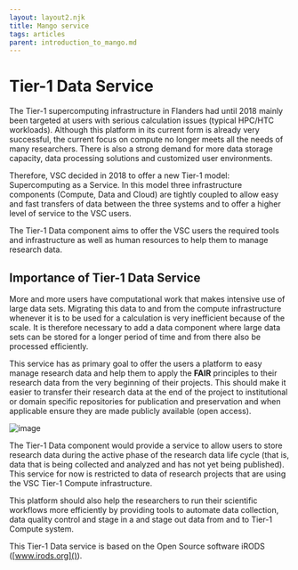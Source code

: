 ```yaml
---
layout: layout2.njk
title: Mango service
tags: articles
parent: introduction_to_mango.md
---
```

# Tier-1 Data Service

The Tier-1 supercomputing infrastructure in Flanders had until 2018
mainly been targeted at users with serious calculation issues (typical
HPC/HTC workloads). Although this platform in its current form is
already very successful, the current focus on compute no longer meets
all the needs of many researchers. There is also a strong demand for
more data storage capacity, data processing solutions and customized
user environments.

Therefore, VSC decided in 2018 to offer a new Tier-1 model:
Supercomputing as a Service. In this model three infrastructure
components (Compute, Data and Cloud) are tightly coupled to allow easy
and fast transfers of data between the three systems and to offer a
higher level of service to the VSC users.

The Tier-1 Data component aims to offer the VSC users the required tools
and infrastructure as well as human resources to help them to manage
research data.

## Importance of Tier-1 Data Service

More and more users have computational work that makes intensive use of
large data sets. Migrating this data to and from the compute
infrastructure whenever it is to be used for a calculation is very
inefficient because of the scale. It is therefore necessary to add a
data component where large data sets can be stored for a longer period
of time and from there also be processed efficiently.

This service has as primary goal to offer the users a platform to easy
manage research data and help them to apply the **FAIR** principles to
their research data from the very beginning of their projects. This
should make it easier to transfer their research data at the end of the
project to institutional or domain specific repositories for publication
and preservation and when applicable ensure they are made publicly
available (open access).

![image](data_service/tier1_vsc_data.png)

The Tier-1 Data component would provide a service to allow users to
store research data during the active phase of the research data life
cycle (that is, data that is being collected and analyzed and has not
yet being published). This service for now is restricted to data of
research projects that are using the VSC Tier-1 Compute infrastructure.

This platform should also help the researchers to run their scientific
workflows more efficiently by providing tools to automate data
collection, data quality control and stage in a and stage out data from
and to Tier-1 Compute system.

This Tier-1 Data service is based on the Open Source software iRODS
([www.irods.org]()).
